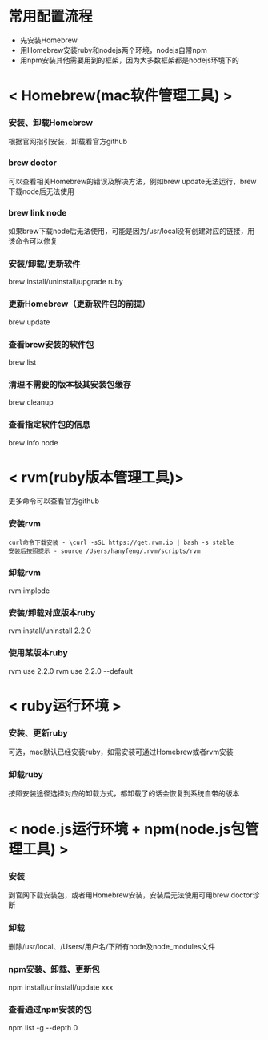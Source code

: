
# 常用配置流程

- 先安装Homebrew
- 用Homebrew安装ruby和nodejs两个环境，nodejs自带npm
- 用npm安装其他需要用到的框架，因为大多数框架都是nodejs环境下的



# < Homebrew(mac软件管理工具) >

### 安装、卸载Homebrew
根据官网指引安装，卸载看官方github

### brew doctor
可以查看相关Homebrew的错误及解决方法，例如brew update无法运行，brew下载node后无法使用

### brew link node
如果brew下载node后无法使用，可能是因为/usr/local没有创建对应的链接，用该命令可以修复

### 安装/卸载/更新软件
brew install/uninstall/upgrade ruby

### 更新Homebrew（更新软件包的前提）
brew update

### 查看brew安装的软件包
brew list

### 清理不需要的版本极其安装包缓存
brew cleanup

### 查看指定软件包的信息
brew info node






# < rvm(ruby版本管理工具)>
更多命令可以查看官方github

### 安装rvm
```
curl命令下载安装 - \curl -sSL https://get.rvm.io | bash -s stable
安装后按照提示 - source /Users/hanyfeng/.rvm/scripts/rvm
```

### 卸载rvm
rvm implode

### 安装/卸载对应版本ruby
rvm install/uninstall 2.2.0

### 使用某版本ruby
rvm use 2.2.0
rvm use 2.2.0 --default








# < ruby运行环境 >

### 安装、更新ruby
可选，mac默认已经安装ruby，如需安装可通过Homebrew或者rvm安装

### 卸载ruby
按照安装途径选择对应的卸载方式，都卸载了的话会恢复到系统自带的版本




# < node.js运行环境 + npm(node.js包管理工具) >

### 安装
到官网下载安装包，或者用Homebrew安装，安装后无法使用可用brew doctor诊断

### 卸载
删除/usr/local、/Users/用户名/下所有node及node_modules文件

### npm安装、卸载、更新包
npm install/uninstall/update xxx

### 查看通过npm安装的包
npm list -g --depth 0
